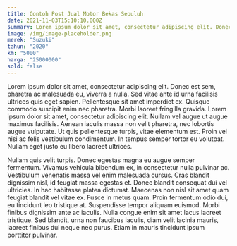 ```yaml
---
title: Contoh Post Jual Motor Bekas Sepuluh
date: 2021-11-03T15:10:10.000Z
summary: Lorem ipsum dolor sit amet, consectetur adipiscing elit. Donec est sem, pharetra ac malesuada eu, viverra a nulla.
image: /img/image-placeholder.png
merek: "Suzuki"
tahun: "2020"
km: "5000"
harga: "25000000"
sold: false
---
```


Lorem ipsum dolor sit amet, consectetur adipiscing elit. Donec est sem, pharetra ac malesuada eu, viverra a nulla. Sed vitae ante id urna facilisis ultrices quis eget sapien. Pellentesque sit amet imperdiet ex. Quisque commodo suscipit enim nec pharetra. Morbi laoreet fringilla gravida. Lorem ipsum dolor sit amet, consectetur adipiscing elit. Nullam vel augue ut augue maximus facilisis. Aenean iaculis massa non velit pharetra, nec lobortis augue vulputate. Ut quis pellentesque turpis, vitae elementum est. Proin vel nisi ac felis vestibulum condimentum. In tempus semper tortor eu volutpat. Nullam eget justo eu libero laoreet ultrices.

Nullam quis velit turpis. Donec egestas magna eu augue semper fermentum. Vivamus vehicula bibendum ex, in consectetur nulla pulvinar ac. Vestibulum venenatis massa vel enim malesuada cursus. Cras blandit dignissim nisl, id feugiat massa egestas et. Donec blandit consequat dui vel ultricies. In hac habitasse platea dictumst. Maecenas non nisl sit amet quam feugiat blandit vel vitae ex. Fusce in metus quam. Proin fermentum odio dui, eu tincidunt leo tristique at. Suspendisse tempor aliquam euismod. Morbi finibus dignissim ante ac iaculis. Nulla congue enim sit amet lacus laoreet tristique. Sed blandit, urna non faucibus iaculis, diam velit lacinia mauris, laoreet finibus dui neque nec purus. Etiam in mauris tincidunt ipsum porttitor pulvinar.